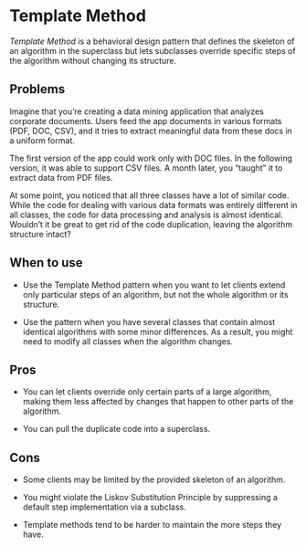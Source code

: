 # Template Method

*Template Method* is a behavioral design pattern that defines the skeleton of an algorithm in the superclass but lets subclasses override specific steps of the algorithm without changing its structure.

## Problems

Imagine that you’re creating a data mining application that analyzes corporate documents. Users feed the app documents in various formats (PDF, DOC, CSV), and it tries to extract meaningful data from these docs in a uniform format.

The first version of the app could work only with DOC files. In the following version, it was able to support CSV files. A month later, you “taught” it to extract data from PDF files.

At some point, you noticed that all three classes have a lot of similar code. While the code for dealing with various data formats was entirely different in all classes, the code for data processing and analysis is almost identical. Wouldn’t it be great to get rid of the code duplication, leaving the algorithm structure intact?

## When to use

- Use the Template Method pattern when you want to let clients extend only particular steps of an algorithm, but not the whole algorithm or its structure.

- Use the pattern when you have several classes that contain almost identical algorithms with some minor differences. As a result, you might need to modify all classes when the algorithm changes.

## Pros

- You can let clients override only certain parts of a large algorithm, making them less affected by changes that happen to other parts of the algorithm.

- You can pull the duplicate code into a superclass.

## Cons

- Some clients may be limited by the provided skeleton of an algorithm.

- You might violate the Liskov Substitution Principle by suppressing a default step implementation via a subclass.

- Template methods tend to be harder to maintain the more steps they have.
